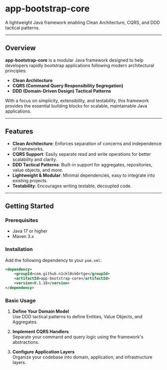 # app-bootstrap-core

A lightweight Java framework enabling Clean Architecture, CQRS, and DDD tactical patterns.

---

## Overview

**app-bootstrap-core** is a modular Java framework designed to help developers rapidly bootstrap 
applications following modern architectural principles:
- **Clean Architecture**
- **CQRS (Command Query Responsibility Segregation)**
- **DDD (Domain-Driven Design) Tactical Patterns**

With a focus on simplicity, extensibility, and testability, this framework provides the
essential building blocks for scalable, maintainable Java applications.

---

## Features

- **Clean Architecture**: Enforces separation of concerns and independence of frameworks.
- **CQRS Support**: Easily separate read and write operations for better scalability and clarity.
- **DDD Tactical Patterns**: Built-in support for aggregates, repositories, value objects, and more.
- **Lightweight & Modular**: Minimal dependencies, easy to integrate into existing projects.
- **Testability**: Encourages writing testable, decoupled code.

---

## Getting Started

### Prerequisites

- Java 17 or higher
- Maven 3.x

### Installation

Add the following dependency to your `pom.xml`:

```xml
<dependency>
    <groupId>com.github.n1ckl0sk0rtge</groupId>
    <artifactId>app-bootstrap-core</artifactId>
    <version>0.1.18</version>
</dependency>

```

### Basic Usage

1. **Define Your Domain Model**  
   Use DDD tactical patterns to define Entities, Value Objects, and Aggregates.

2. **Implement CQRS Handlers**  
   Separate your command and query logic using the framework's abstractions.

3. **Configure Application Layers**  
   Organize your codebase into domain, application, and infrastructure layers.
